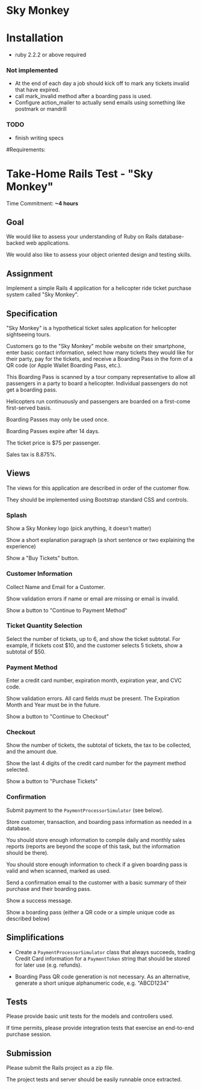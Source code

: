 # Sky Monkey

# Installation
* ruby 2.2.2 or above required

### Not implemented
* At the end of each day a job should kick off to mark any tickets invalid that have expired.
* call mark_invalid method after a boarding pass is used.
* Configure action_mailer to actually send emails using something like postmark or mandrill

### TODO
* finish writing specs

#Requirements:

# Take-Home Rails Test - "Sky Monkey"

Time Commitment: __~4 hours__

## Goal

We would like to assess your understanding of Ruby on Rails database-backed web applications.

We would also like to assess your object oriented design and testing skills.

## Assignment

Implement a simple Rails 4 application for a helicopter ride ticket purchase system called "Sky Monkey".

## Specification

"Sky Monkey" is a hypothetical ticket sales application for helicopter sightseeing tours.

Customers go to the "Sky Monkey" mobile website on their smartphone, enter basic contact information, select how many tickets they would like for their party, pay for the tickets, and receive a Boarding Pass in the form of a QR code (or Apple Wallet Boarding Pass, etc.).

This Boarding Pass is scanned by a tour company representative to allow all passengers in a party to board a helicopter. Individual passengers do not get a boarding pass.

Helicopters run continuously and passengers are boarded on a first-come first-served basis.

Boarding Passes may only be used once.

Boarding Passes expire after 14 days.

The ticket price is $75 per passenger.

Sales tax is 8.875%.

## Views

The views for this application are described in order of the customer flow.

They should be implemented using Bootstrap standard CSS and controls.

### Splash

Show a Sky Monkey logo (pick anything, it doesn't matter)

Show a short explanation paragraph (a short sentence or two explaining the experience)

Show a "Buy Tickets" button.

### Customer Information

Collect Name and Email for a Customer.

Show validation errors if name or email are missing or email is invalid.

Show a button to "Continue to Payment Method"

### Ticket Quantity Selection

Select the number of tickets, up to 6, and show the ticket subtotal. For example, if tickets cost $10, and the customer selects 5 tickets, show a subtotal of $50.

### Payment Method

Enter a credit card number, expiration month, expiration year, and CVC code.

Show validation errors. All card fields must be present. The Expiration Month and Year must be in the future.

Show a button to "Continue to Checkout"

### Checkout

Show the number of tickets, the subtotal of tickets, the tax to be collected, and the amount due.

Show the last 4 digits of the credit card number for the payment method selected.

Show a button to "Purchase Tickets"

### Confirmation

Submit payment to the `PaymentProcessorSimulator` (see below).

Store customer, transaction, and boarding pass information as needed in a database.

You should store enough information to compile daily and monthly sales reports (reports are beyond the scope of this task, but the information should be there).

You should store enough information to check if a given boarding pass is valid and when scanned, marked as used.

Send a confirmation email to the customer with a basic summary of their purchase and their boarding pass.

Show a success message.

Show a boarding pass (either a QR code or a simple unique code as described below)

## Simplifications

* Create a `PaymentProcessorSimulator` class that always succeeds, trading Credit Card information for a `PaymentToken` string that should be stored for later use (e.g. refunds).

* Boarding Pass QR code generation is not necessary. As an alternative, generate a short unique alphanumeric code, e.g. "ABCD1234"

## Tests

Please provide basic unit tests for the models and controllers used.

If time permits, please provide integration tests that exercise an end-to-end purchase session.

## Submission

Please submit the Rails project as a zip file.

The project tests and server should be easily runnable once extracted.

